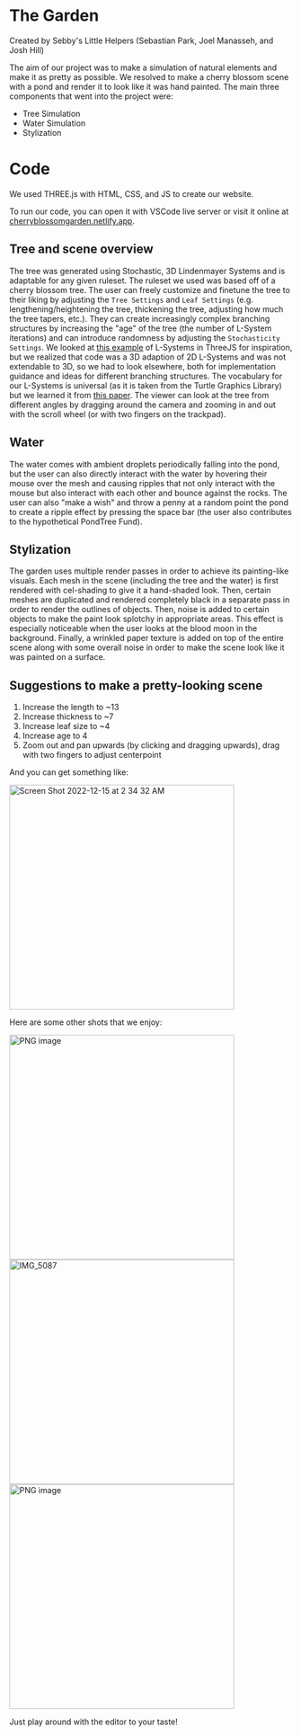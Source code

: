 # The Garden
Created by Sebby's Little Helpers (Sebastian Park, Joel Manasseh, and Josh Hill)

The aim of our project was to make a simulation of natural elements and make it as pretty as possible. We resolved to make a cherry blossom scene with a pond and render it to look like it was hand painted. The main three components that went into the project were:

- Tree Simulation
- Water Simulation
- Stylization

# Code
We used THREE.js with HTML, CSS, and JS to create our website. 

To run our code, you can open it with VSCode live server or visit it online at [cherryblossomgarden.netlify.app](https://cherryblossomgarden.netlify.app/).

## Tree and scene overview
The tree was generated using Stochastic, 3D Lindenmayer Systems and is adaptable for any given ruleset. The ruleset we used was based off of a cherry blossom tree. The user can freely customize and finetune the tree to their liking by adjusting the `Tree Settings` and `Leaf Settings` (e.g. lengthening/heightening the tree, thickening the tree, adjusting how much the tree tapers, etc.). They can create increasingly complex branching structures by increasing the "age" of the tree (the number of L-System iterations) and can introduce randomness by adjusting the `Stochasticity Settings`. We looked at [this example](https://codepen.io/mikkamikka/pen/DrdzVK) of L-Systems in ThreeJS for inspiration, but we realized that code was a 3D adaption of 2D L-Systems and was not extendable to 3D, so we had to look elsewhere, both for implementation guidance and ideas for different branching structures. The vocabulary for our L-Systems is universal (as it is taken from the Turtle Graphics Library) but we learned it from [this paper](https://www.bioquest.org/products/files/13157_Real-time%203D%20Plant%20Structure%20Modeling%20by%20L-System.pdf). The viewer can look at the tree from different angles by dragging around the camera and zooming in and out with the scroll wheel (or with two fingers on the trackpad). 

## Water
The water comes with ambient droplets periodically falling into the pond, but the user can also directly interact with the water by hovering their mouse over the mesh and causing ripples that not only interact with the mouse but also interact with each other and bounce against the rocks. The user can also "make a wish" and throw a penny at a random point the pond to create a ripple effect by pressing the space bar (the user also contributes to the hypothetical PondTree Fund). 

## Stylization
The garden uses multiple render passes in order to achieve its painting-like visuals. Each mesh in the scene (including the tree and the water) is first rendered with cel-shading to give it a hand-shaded look. Then, certain meshes are duplicated and rendered completely black in a separate pass in order to render the outlines of objects. Then, noise is added to certain objects to make the paint look splotchy in appropriate areas. This effect is especially noticeable when the user looks at the blood moon in the background. Finally, a wrinkled paper texture is added on top of the entire scene along with some overall noise in order to make the scene look like it was painted on a surface. 

## Suggestions to make a pretty-looking scene
1. Increase the length to ~13
2. Increase thickness to ~7
3. Increase leaf size to ~4
4. Increase age to 4
5. Zoom out and pan upwards (by clicking and dragging upwards), drag with two fingers to adjust centerpoint

And you can get something like:

<img width="400" alt="Screen Shot 2022-12-15 at 2 34 32 AM" src="https://user-images.githubusercontent.com/51029066/207800156-b6a0814b-7214-41f0-a3e9-4b8cc6f6827a.png">

Here are some other shots that we enjoy:

<img width="400" alt="PNG image" src="https://user-images.githubusercontent.com/51029066/207800265-a964a5fd-f5df-4b67-9cf7-029ee9f0200f.png">

<img width="400" alt="IMG_5087" src="https://user-images.githubusercontent.com/51029066/207800314-aa00fa36-2d63-43ef-b199-38b053ab3c0c.png">

<img width="400" alt="PNG image" src="https://user-images.githubusercontent.com/51029066/207800424-c0d58e02-d40a-4a5b-8823-0db1d34108b8.png">


Just play around with the editor to your taste!
